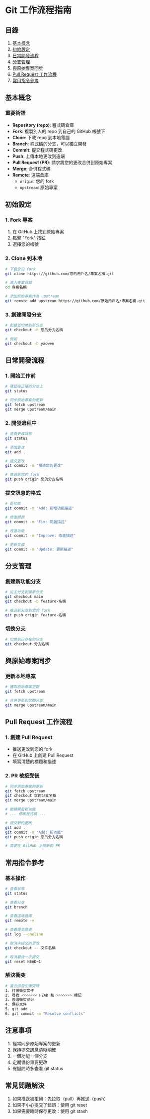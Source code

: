 # Git 工作流程指南

## 目錄
1. [基本概念](#基本概念)
2. [初始設定](#初始設定)
3. [日常開發流程](#日常開發流程)
4. [分支管理](#分支管理)
5. [與原始專案同步](#與原始專案同步)
6. [Pull Request 工作流程](#pull-request-工作流程)
7. [常用指令參考](#常用指令參考)

## 基本概念

### 重要術語
- **Repository (repo)**: 程式碼倉庫
- **Fork**: 複製別人的 repo 到自己的 GitHub 帳號下
- **Clone**: 下載 repo 到本地電腦
- **Branch**: 程式碼的分支，可以獨立開發
- **Commit**: 提交程式碼更改
- **Push**: 上傳本地更改到遠端
- **Pull Request (PR)**: 請求將您的更改合併到原始專案
- **Merge**: 合併程式碼
- **Remote**: 遠端倉庫
  - `origin`: 您的 fork
  - `upstream`: 原始專案

## 初始設定

### 1. Fork 專案
1. 在 GitHub 上找到原始專案
2. 點擊 "Fork" 按鈕
3. 選擇您的帳號

### 2. Clone 到本地
```bash
# 下載您的 fork
git clone https://github.com/您的用戶名/專案名稱.git

# 進入專案目錄
cd 專案名稱

# 添加原始專案作為 upstream
git remote add upstream https://github.com/原始用戶名/專案名稱.git
```

### 3. 創建開發分支
```bash
# 創建並切換到新分支
git checkout -b 您的分支名稱

# 例如
git checkout -b yaowen
```

## 日常開發流程

### 1. 開始工作前
```bash
# 確認在正確的分支上
git status

# 同步原始專案的更新
git fetch upstream
git merge upstream/main
```

### 2. 開發過程中
```bash
# 查看更改狀態
git status

# 添加更改
git add .

# 提交更改
git commit -m "描述您的更改"

# 推送到您的 fork
git push origin 您的分支名稱
```

### 提交訊息的格式
```bash
# 新功能
git commit -m "Add: 新增功能描述"

# 修復問題
git commit -m "Fix: 問題描述"

# 改進功能
git commit -m "Improve: 改進描述"

# 更新文檔
git commit -m "Update: 更新描述"
```

## 分支管理

### 創建新功能分支
```bash
# 從主分支創建新分支
git checkout main
git checkout -b feature-名稱

# 推送新分支到您的 fork
git push origin feature-名稱
```

### 切換分支
```bash
# 切換到已存在的分支
git checkout 分支名稱
```

## 與原始專案同步

### 更新本地專案
```bash
# 獲取原始專案更新
git fetch upstream

# 合併更新到您的分支
git merge upstream/main
```

## Pull Request 工作流程

### 1. 創建 Pull Request
- 推送更改到您的 fork
- 在 GitHub 上創建 Pull Request
- 填寫清楚的標題和描述

### 2. PR 被接受後
```bash
# 同步原始專案的更新
git fetch upstream
git checkout 您的分支名稱
git merge upstream/main

# 繼續開發新功能
# ... 修改程式碼 ...

# 提交新的更改
git add .
git commit -m "Add: 新功能"
git push origin 您的分支名稱

# 需要在 GitHub 上開新的 PR
```

## 常用指令參考

### 基本操作
```bash
# 查看狀態
git status

# 查看分支
git branch

# 查看遠端倉庫
git remote -v

# 查看提交歷史
git log --oneline

# 取消未提交的更改
git checkout -- 文件名稱

# 取消最後一次提交
git reset HEAD~1
```

### 解決衝突
```bash
# 當合併發生衝突時
1. 打開衝突文件
2. 尋找 <<<<<<< HEAD 和 >>>>>>> 標記
3. 修改衝突部分
4. 保存文件
5. git add .
6. git commit -m "Resolve conflicts"
```

## 注意事項
1. 經常同步原始專案的更新
2. 保持提交訊息清晰明確
3. 一個功能一個分支
4. 定期備份重要更改
5. 有疑問時多查看 git status

## 常見問題解決
1. 如果推送被拒絕：先拉取（pull）再推送（push）
2. 如果不小心提交了錯誤：使用 git reset
3. 如果需要臨時保存更改：使用 git stash 